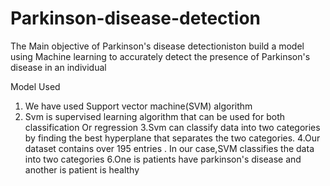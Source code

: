 # Parkinson-disease-detection
The Main objective of Parkinson's disease detectioniston build a model using Machine learning to accurately detect the presence of Parkinson's disease in an individual

Model Used
1. We have used Support vector machine(SVM) algorithm
2. Svm is supervised learning algorithm that can be used for
   both classification Or regression
3.Svm can classify data into two categories by finding the
  best hyperplane that separates the two categories. 
4.Our dataset contains over 195 entries .
  In our case,SVM classifies the data into two categories 
6.One is patients have parkinson's disease and another is
  patient is healthy
